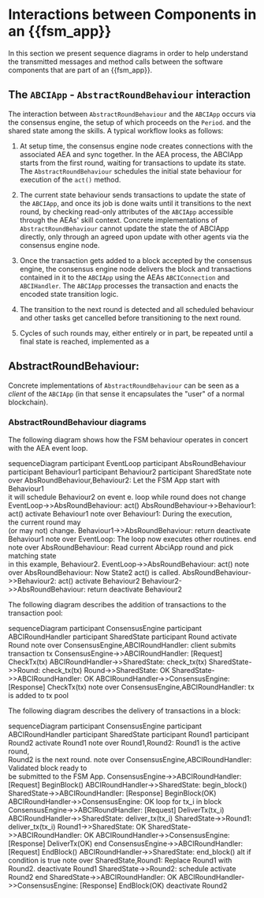 # Interactions between Components in an {{fsm_app}}

In this section we present sequence diagrams in order to help understand the transmitted messages and method calls between the software components that are part of an {{fsm_app}}.



## The `ABCIApp` - `AbstractRoundBehaviour` interaction

The interaction between `AbstractRoundBehaviour` and the `ABCIApp` occurs via
the consensus engine, the setup of which proceeds on the `Period`.
and the shared state among the skills. A typical workflow
looks as follows:

1. At setup time, the consensus engine node creates connections with the
   associated AEA and sync together. In the AEA process, the ABCIApp starts from
   the first round, waiting for transactions to update its state. The
   `AbstractRoundBehaviour` schedules the initial state behaviour for execution
   of the `act()` method.

2. The current state behaviour sends transactions to update the state of the
   `ABCIApp`, and once its job is done waits until it transitions to the next
   round, by checking read-only attributes of the `ABCIApp` accessible through
   the AEAs' skill context. Concrete implementations of `AbstractRoundBehaviour`
   cannot update the state the of ABCIApp directly, only through an agreed
   upon update with other agents via the consensus engine node.

3. Once the transaction gets added to a block accepted by the consensus engine,
   the consensus engine node delivers the block and transactions contained in
   it to the `ABCIApp` using the AEAs `ABCIConnection` and `ABCIHandler`. The
   `ABCIApp` processes the transaction and enacts the encoded state transition
   logic.

4. The transition to the next round is detected and all scheduled behaviour and
   other tasks get cancelled before transitioning to the next round.

5. Cycles of such rounds may, either entirely or in part, be repeated until a
   final state is reached, implemented as a


## AbstractRoundBehaviour:

Concrete implementations of `AbstractRoundBehaviour` can be seen as a _client_
of the `ABCIApp` (in that sense it encapsulates the "user" of a normal blockchain).


### AbstractRoundBehaviour diagrams

The following diagram shows how the FSM behaviour operates in concert with the
AEA event loop.

<div class="mermaid">
    sequenceDiagram
        participant EventLoop
        participant AbsRoundBehaviour
        participant Behaviour1
        participant Behaviour2
        participant SharedState
        note over AbsRoundBehaviour,Behaviour2: Let the FSM App start with Behaviour1<br/>it will schedule Behaviour2 on event e.
        loop while round does not change
          EventLoop->>AbsRoundBehaviour: act()
          AbsRoundBehaviour->>Behaviour1: act()
          activate Behaviour1
          note over Behaviour1: During the execution, <br/> the current round may<br/>(or may not) change.
          Behaviour1->>AbsRoundBehaviour: return
          deactivate Behaviour1
          note over EventLoop: The loop now executes other routines.
        end
        note over AbsRoundBehaviour: Read current AbciApp round and pick matching state<br/>in this example, Behaviour2.
        EventLoop->>AbsRoundBehaviour: act()
        note over AbsRoundBehaviour: Now State2 act() is called.
        AbsRoundBehaviour->>Behaviour2: act()
        activate Behaviour2
        Behaviour2->>AbsRoundBehaviour: return
        deactivate Behaviour2
</div>



The following diagram describes the addition of transactions to the transaction
pool:

<div class="mermaid">
    sequenceDiagram
        participant ConsensusEngine
        participant ABCIRoundHandler
        participant SharedState
        participant Round
        activate Round
        note over ConsensusEngine,ABCIRoundHandler: client submits transaction tx
        ConsensusEngine->>ABCIRoundHandler: [Request] CheckTx(tx)
        ABCIRoundHandler->>SharedState: check_tx(tx)
        SharedState->>Round: check_tx(tx)
        Round->>SharedState: OK
        SharedState->>ABCIRoundHandler: OK
        ABCIRoundHandler->>ConsensusEngine: [Response] CheckTx(tx)
        note over ConsensusEngine,ABCIRoundHandler: tx is added to tx pool
</div>

The following diagram describes the delivery of transactions in a block:

<div class="mermaid">
    sequenceDiagram
        participant ConsensusEngine
        participant ABCIRoundHandler
        participant SharedState
        participant Round1
        participant Round2
        activate Round1
        note over Round1,Round2: Round1 is the active round,<br/>Round2 is the next round.
        note over ConsensusEngine,ABCIRoundHandler: Validated block ready to<br/>be submitted to the FSM App.
        ConsensusEngine->>ABCIRoundHandler: [Request] BeginBlock()
        ABCIRoundHandler->>SharedState: begin_block()
        SharedState->>ABCIRoundHandler: [Response] BeginBlock(OK)
        ABCIRoundHandler->>ConsensusEngine: OK
        loop for tx_i in block
            ConsensusEngine->>ABCIRoundHandler: [Request] DeliverTx(tx_i)
            ABCIRoundHandler->>SharedState: deliver_tx(tx_i)
            SharedState->>Round1: deliver_tx(tx_i)
            Round1->>SharedState: OK
            SharedState->>ABCIRoundHandler: OK
            ABCIRoundHandler->>ConsensusEngine: [Response] DeliverTx(OK)
        end
        ConsensusEngine->>ABCIRoundHandler: [Request] EndBlock()
        ABCIRoundHandler->>SharedState: end_block()
        alt if condition is true
            note over SharedState,Round1: Replace Round1 with Round2.
            deactivate Round1
            SharedState->>Round2: schedule
            activate Round2
        end
        SharedState->>ABCIRoundHandler: OK
        ABCIRoundHandler->>ConsensusEngine: [Response] EndBlock(OK)
        deactivate Round2
</div>
